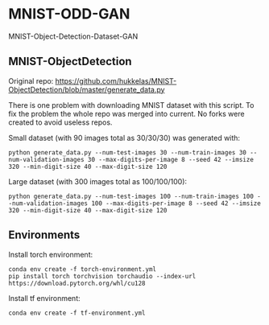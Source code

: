 # MNIST-ODD-GAN

MNIST-Object-Detection-Dataset-GAN

## MNIST-ObjectDetection

Original repo: https://github.com/hukkelas/MNIST-ObjectDetection/blob/master/generate_data.py

There is one problem with downloading MNIST dataset with this script. To fix the problem the whole repo was merged into current. No forks were created to avoid useless repos.

Small dataset (with 90 images total as 30/30/30) was generated with:
```
python generate_data.py --num-test-images 30 --num-train-images 30 --num-validation-images 30 --max-digits-per-image 8 --seed 42 --imsize 320 --min-digit-size 40 --max-digit-size 120
```

Large dataset (with 300 images total as 100/100/100):
```
python generate_data.py --num-test-images 100 --num-train-images 100 --num-validation-images 100 --max-digits-per-image 8 --seed 42 --imsize 320 --min-digit-size 40 --max-digit-size 120
```

## Environments

Install torch environment:
```
conda env create -f torch-environment.yml
pip install torch torchvision torchaudio --index-url https://download.pytorch.org/whl/cu128
```


Install tf environment:
```
conda env create -f tf-environment.yml
```



